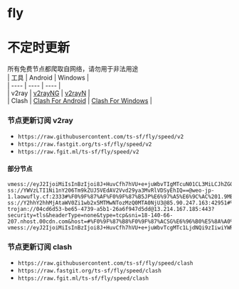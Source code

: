 # fly
# 不定时更新
所有免费节点都爬取自网络，请勿用于非法用途  
|  工具  | Android  | Windows  |  
|  ----  | ----   | ----  |  
| v2ray  | [v2rayNG](https://github.com/2dust/v2rayNG/releases) | [v2rayN](https://github.com/2dust/v2rayN/releases) |  
| Clash  | [Clash For Android](https://github.com/Kr328/ClashForAndroid/releases) | [Clash For Windows](https://github.com/Fndroid/clash_for_windows_pkg/releases) | 
  
### 节点更新订阅  v2ray
- `https://raw.githubusercontent.com/ts-sf/fly/speed/v2`  
- `https://raw.fastgit.org/ts-sf/fly/speed/v2`  
- `https://raw.fgit.ml/ts-sf/fly/speed/v2`  
#### 部分节点  
``` 
vmess://eyJ2IjoiMiIsInBzIjoi8J+HuvCfh7hVU+e+juWbvTIgMTcuN01CL3MiLCJhZGQiOiIxNTYuMjUxLjEzNS4xMSIsInBvcnQiOiI1MzMwMiIsImlkIjoiNDE4MDQ4YWYtYTI5My00Yjk5LTliMGMtOThjYTM1ODBkZDI0IiwiYWlkIjoiNjQiLCJzY3kiOiJhdXRvIiwibmV0IjoidGNwIiwidHlwZSI6Im5vbmUiLCJob3N0IjoiIiwicGF0aCI6Ii92dWsyLjBiYWQuY29tL2NoYXQiLCJ0bHMiOiIiLCJzbmkiOiIiLCJ0ZXN0X25hbWUiOiJVU+e+juWbvTIifQ==
ss://YWVzLTI1Ni1nY206Tm9kZUJ5VEdAV2Vvd29ya3MvRlVDSyEhIQ==@weo-jp-1.laowufly.cf:2333#%F0%9F%87%AF%F0%9F%87%B5JP%E6%97%A5%E6%9C%AC%201.9MB%2Fs
ss://Y2hhY2hhMjAtaWV0Zi1wb2x5MTMwNTozMzQ0MTA0NjU3@85.90.247.163:42951#%F0%9F%87%A9%F0%9F%87%AADE%E5%BE%B7%E5%9B%BD%20690.9KB%2Fs
trojan://04cd6d53-be65-4739-a5b1-26a6f947d5dd@13.214.167.185:443?security=tls&headerType=none&type=tcp&sni=18-140-66-207.nhost.00cdn.com&host=#%F0%9F%87%B8%F0%9F%87%ACSG%E6%96%B0%E5%8A%A0%E5%9D%A12%20308.6KB%2Fs
vmess://eyJ2IjoiMiIsInBzIjoi8J+HuvCfh7hVU+e+juWbvTcgMTc1LjdNQi9zIiwiYWRkIjoidjIwLmVtb3Zwbi54eXoiLCJwb3J0IjoiODQ0MyIsImlkIjoiOWU2YjM1YTgtNTViYS00ZThlLWEzYzQtMzYwYjhkNzFiMzg1IiwiYWlkIjoiMCIsInNjeSI6ImF1dG8iLCJuZXQiOiJ3cyIsInR5cGUiOiJub25lIiwiaG9zdCI6InYyMC5lbW92cG4ueHl6IiwicGF0aCI6Ii8iLCJ0bHMiOiJ0bHMiLCJzbmkiOiIiLCJ0ZXN0X25hbWUiOiJVU+e+juWbvTcifQ==
```
### 节点更新订阅  clash
- `https://raw.githubusercontent.com/ts-sf/fly/speed/clash`  
- `https://raw.fastgit.org/ts-sf/fly/speed/clash`  
- `https://raw.fgit.ml/ts-sf/fly/speed/clash`  


